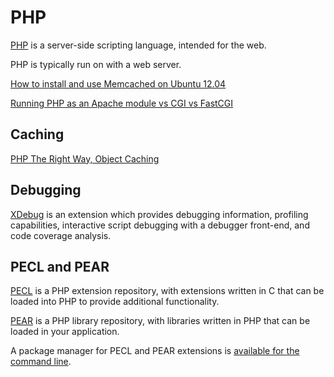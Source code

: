 PHP
=

[PHP](http://php.net/) is a server-side scripting language, intended for the web.

PHP is typically run on with a web server.

[How to install and use Memcached on Ubuntu 12.04](https://www.digitalocean.com/community/tutorials/how-to-install-and-use-memcache-on-ubuntu-12-04)

[Running PHP as an Apache module vs CGI vs FastCGI](http://blog.layershift.com/which-php-mode-apache-vs-cgi-vs-fastcgi/)

## Caching

[PHP The Right Way, Object Caching](http://www.phptherightway.com/#object_caching)

## Debugging

[XDebug](http://xdebug.org/) is an extension which provides debugging information, profiling capabilities, interactive script debugging with a debugger front-end, and code coverage analysis.

## PECL and PEAR

[PECL](http://pecl.php.net/) is a PHP extension repository, with extensions written in C that can be loaded into PHP to provide additional functionality.

[PEAR](http://pear.php.net/) is a PHP library repository, with libraries written in PHP that can be loaded in your application.

A package manager for PECL and PEAR extensions is [available for the command line](http://pear.php.net/manual/en/installation.getting.php).